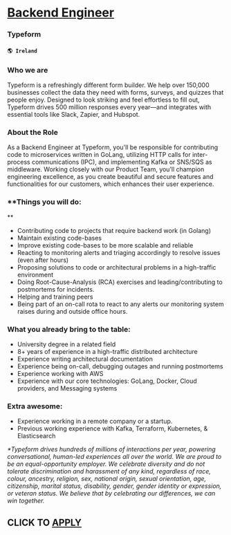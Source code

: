 # [Backend Engineer](https://www.remotewlb.com/apply/backend-engineer-63719)  
### Typeform  
#### `🌎 Ireland`  

### Who we are

Typeform is a refreshingly different form builder. We help over 150,000 businesses collect the data they need with forms, surveys, and quizzes that people enjoy. Designed to look striking and feel effortless to fill out, Typeform drives 500 million responses every year—and integrates with essential tools like Slack, Zapier, and Hubspot.

###  **About the Role**

As a Backend Engineer at Typeform, you'll be responsible for contributing code to microservices written in GoLang, utilizing HTTP calls for inter-process communications (IPC), and implementing Kafka or SNS/SQS as middleware. Working closely with our Product Team, you’ll champion engineering excellence, as you create beautiful and secure features and functionalities for our customers, which enhances their user experience.

###  **Things you will do:  
**

  * Contributing code to projects that require backend work (in Golang)
  * Maintain existing code-bases
  * Improve existing code-bases to be more scalable and reliable
  * Reacting to monitoring alerts and triaging accordingly to resolve issues (even after hours)
  * Proposing solutions to code or architectural problems in a high-traffic environment
  * Doing Root-Cause-Analysis (RCA) exercises and leading/contributing to postmortems for incidents.
  * Helping and training peers
  * Being part of an on-call rota to react to any alerts our monitoring system raises during and outside office hours.

### **What you already bring to the table:**

  * University degree in a related field
  * 8+ years of experience in a high-traffic distributed architecture
  * Experience writing architectural documentation
  * Experience being on-call, debugging outages and running postmortems
  * Experience working with AWS
  * Experience with our core technologies: GoLang, Docker, Cloud providers, and Messaging systems

### **Extra awesome:**

  * Experience working in a remote company or a startup.
  * Previous working experience with Kafka, Terraform, Kubernetes, & Elasticsearch

_*Typeform drives hundreds of millions of interactions per year, powering conversational, human-led experiences all over the world. We are proud to be an equal-opportunity employer. We celebrate diversity and do not tolerate discrimination and harassment of any kind, regardless of race, colour, ancestry, religion, sex, national origin, sexual orientation, age, citizenship, marital status, disability, gender, gender identity or expression, or veteran status. We believe that by celebrating our differences, we can win together._

  
## CLICK TO [APPLY](https://www.remotewlb.com/apply/backend-engineer-63719)

